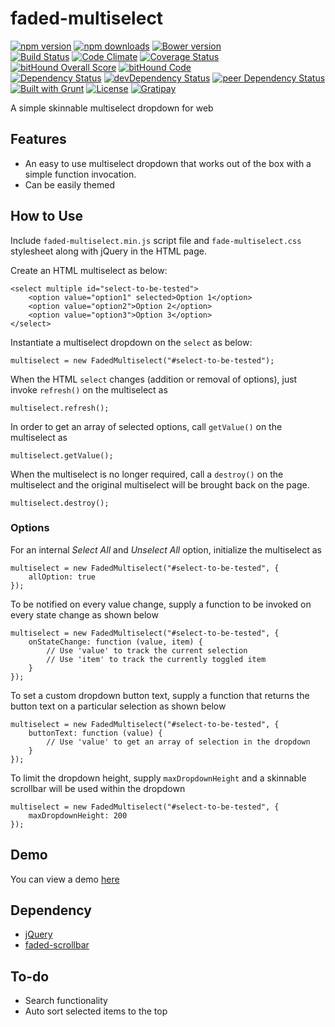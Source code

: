 # faded-multiselect

[![npm version](https://badge.fury.io/js/faded-multiselect.svg)](https://badge.fury.io/js/faded-multiselect)
[![npm downloads](https://img.shields.io/npm/dt/faded-multiselect.svg)](https://www.npmjs.com/package/faded-multiselect)
[![Bower version](https://badge.fury.io/bo/faded-multiselect.svg)](https://badge.fury.io/bo/faded-multiselect)  
[![Build Status](https://travis-ci.org/myTerminal/faded-multiselect.svg?branch=master)](https://travis-ci.org/myTerminal/faded-multiselect)
[![Code Climate](https://codeclimate.com/github/myTerminal/faded-multiselect.png)](https://codeclimate.com/github/myTerminal/faded-multiselect)
[![Coverage Status](https://img.shields.io/coveralls/myTerminal/faded-multiselect.svg)](https://coveralls.io/r/myTerminal/faded-multiselect?branch=master)
[![bitHound Overall Score](https://www.bithound.io/github/myTerminal/faded-multiselect/badges/score.svg)](https://www.bithound.io/github/myTerminal/faded-multiselect)
[![bitHound Code](https://www.bithound.io/github/myTerminal/faded-multiselect/badges/code.svg)](https://www.bithound.io/github/myTerminal/faded-multiselect)  
[![Dependency Status](https://david-dm.org/myTerminal/faded-multiselect.svg)](https://david-dm.org/myTerminal/faded-multiselect)
[![devDependency Status](https://david-dm.org/myTerminal/faded-multiselect/dev-status.svg)](https://david-dm.org/myTerminal/faded-multiselect#info=devDependencies)
[![peer Dependency Status](https://david-dm.org/myTerminal/faded-multiselect/peer-status.svg)](https://david-dm.org/myTerminal/faded-multiselect#info=peerDependencies)  
[![Built with Grunt](https://cdn.gruntjs.com/builtwith.png)](http://gruntjs.com/)
[![License](https://img.shields.io/badge/LICENSE-GPL%20v3.0-blue.svg)](https://www.gnu.org/licenses/gpl.html)
[![Gratipay](http://img.shields.io/gratipay/myTerminal.svg)](https://gratipay.com/myTerminal)

A simple skinnable multiselect dropdown for web

## Features

* An easy to use multiselect dropdown that works out of the box with a simple function invocation.
* Can be easily themed

## How to Use

Include `faded-multiselect.min.js` script file and `fade-multiselect.css` stylesheet along with jQuery in the HTML page.

Create an HTML multiselect as below:

    <select multiple id="select-to-be-tested">
        <option value="option1" selected>Option 1</option>
        <option value="option2">Option 2</option>
        <option value="option3">Option 3</option>
    </select>

Instantiate a multiselect dropdown on the `select` as below:

    multiselect = new FadedMultiselect("#select-to-be-tested");

When the HTML `select` changes (addition or removal of options), just invoke `refresh()` on the multiselect as

    multiselect.refresh();

In order to get an array of selected options, call `getValue()` on the multiselect as

    multiselect.getValue();

When the multiselect is no longer required, call a `destroy()` on the multiselect and the original multiselect will be brought back on the page.

    multiselect.destroy();

### Options

For an internal *Select All* and *Unselect All* option, initialize the multiselect as

    multiselect = new FadedMultiselect("#select-to-be-tested", {
        allOption: true
    });

To be notified on every value change, supply a function to be invoked on every state change as shown below

    multiselect = new FadedMultiselect("#select-to-be-tested", {
        onStateChange: function (value, item) {
            // Use 'value' to track the current selection
            // Use 'item' to track the currently toggled item
        }
    });

To set a custom dropdown button text, supply a function that returns the button text on a particular selection as shown below

    multiselect = new FadedMultiselect("#select-to-be-tested", {
        buttonText: function (value) {
            // Use 'value' to get an array of selection in the dropdown
        }
    });

To limit the dropdown height, supply `maxDropdownHeight` and a skinnable scrollbar will be used within the dropdown

    multiselect = new FadedMultiselect("#select-to-be-tested", {
        maxDropdownHeight: 200
    });

## Demo

You can view a demo [here](https://myterminal.github.io/faded-multiselect/example/)

## Dependency

* [jQuery](https://www.npmjs.com/package/jquery)
* [faded-scrollbar](https://www.npmjs.com/package/faded-scrollbar)

## To-do

* Search functionality
* Auto sort selected items to the top
